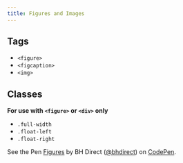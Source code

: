 ```yaml
---
title: Figures and Images
---
```


## Tags

* `<figure>`
* `<figcaption>`
* `<img>`

## Classes

**For use with `<figure>` or `<div>` only**
* `.full-width`
* `.float-left`
* `.float-right`

<p data-height="1404" data-theme-id="28900" data-slug-hash="37f4d760d183c4ff482dfb0b54c4625a" data-default-tab="html,result" data-user="bhdirect" data-embed-version="2" data-pen-title="Figures" class="codepen">See the Pen <a href="https://codepen.io/bhdirect/pen/37f4d760d183c4ff482dfb0b54c4625a/">Figures</a> by BH Direct (<a href="https://codepen.io/bhdirect">@bhdirect</a>) on <a href="https://codepen.io">CodePen</a>.</p>
<script async src="https://production-assets.codepen.io/assets/embed/ei.js"></script>
